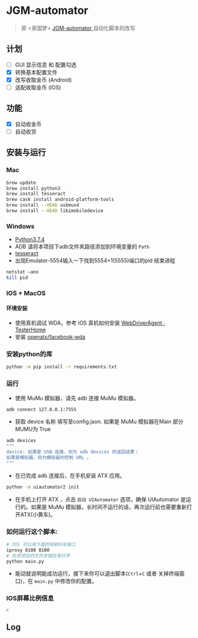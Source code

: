 # JGM-automator
> 原 <家国梦> [JGM-automator ](https://github.com/Jiahonzheng/JGM-Automator "<JGM-automator>")自动化脚本的改写

## 计划
- [ ] GUI 显示信息 和 配置勾选
- [x] 转换基本配置文件
- [x] 改写收取金币 (Android)
- [ ] 适配收取金币 (IOS)

## 功能
- [x] 自动收金币
- [ ] 自动收货

## 安装与运行

### Mac
```bash
brew update
brew install python3
brew install tesseract
brew cask install android-platform-tools
brew install --HEAD usbmuxd
brew install --HEAD libimobiledevice
```
### Windows
- [Python3.7.4](https://www.python.org/downloads/release/python-374/)
- ADB 请将本项目下adb文件夹路径添加到环境变量的 `Path`
- [tesseract](https://github.com/tesseract-ocr/tesseract/wiki/4.0-with-LSTM#400-alpha-for-windows)
- 出现Emulator-5554输入一下找到5554+1(5555)端口的pid 结束进程
```powershell
netstat –ano
kill pid 
```

### IOS + MacOS

#### 环境安装

- 使用真机调试 WDA，参考 iOS 真机如何安装 [WebDriverAgent · TesterHome](https://testerhome.com/topics/7220)
- 安装 [openatx/facebook-wda](https://github.com/openatx/facebook-wda)

### 安装python的库
```bash
python -m pip install -r requirements.txt
```
### 运行
- 使用 MuMu 模拟器，请先 adb 连接 MuMu 模拟器。
```bash
adb connect 127.0.0.1:7555
```
- 获取 device 名称 填写至config.json. 如果是 MuMu 模拟器在Main 部分 MUMU为 True
```bash
adb devices
"""
device: 如果是 USB 连接，则为 adb devices 的返回结果；
如果是模拟器，则为模拟器的控制 URL 。
"""
```
- 在已完成 adb 连接后，在手机安装 ATX 应用。
```bash
python -m uiautomator2 init
```
- 在手机上打开 ATX ，点击 `启动 UIAutomator` 选项，确保 UIAutomator 是运行的。如果是 MuMu 模拟器，长时间不运行的话，再次运行前也需要重新打开ATX(小黄车)。

### 如何运行这个脚本:
```bash
# IOS 可以用下面的映射USB端口
iproxy 8100 8100
# 在该项目的文件夹根目录打开
python main.py
```

+ 能动就说明能成功运行，接下来你可以退出脚本(`Ctrl`+`C` 或者 关掉终端窗口)，在 `main.py` 中修改你的配置。

### IOS屏幕比例信息
<img src="https://github.com/openatx/facebook-wda/raw/master/images/ios-display.png" style="zoom:40%" />

## Log

